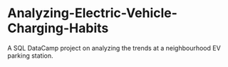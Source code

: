 # Analyzing-Electric-Vehicle-Charging-Habits
A SQL DataCamp project on analyzing the trends at a neighbourhood EV parking station. 
